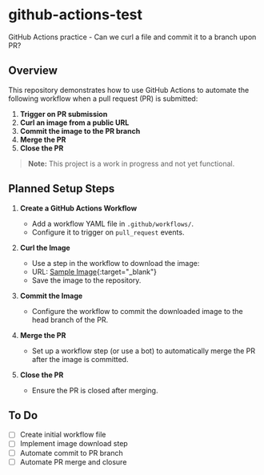# github-actions-test
GitHub Actions practice - Can we curl a file and commit it to a branch upon PR?

## Overview

This repository demonstrates how to use GitHub Actions to automate the following workflow when a pull request (PR) is submitted:

1. **Trigger on PR submission**
2. **Curl an image from a public URL**
3. **Commit the image to the PR branch**
4. **Merge the PR**
5. **Close the PR**

> **Note:** This project is a work in progress and not yet functional.

## Planned Setup Steps

1. **Create a GitHub Actions Workflow**
    - Add a workflow YAML file in `.github/workflows/`.
    - Configure it to trigger on `pull_request` events.

2. **Curl the Image**
    - Use a step in the workflow to download the image:
    - URL: [Sample Image](https://encrypted-tbn0.gstatic.com/images?q=tbn:ANd9GcSFUAfyVe3Easiycyh3isP9wDQTYuSmGPsPQvLIJdEYvQ_DsFq5Ez2Nh_QjiS3oZ3B8ZPfK9cZQyIStmQMV1lDPLw){:target="_blank"}
    - Save the image to the repository.

3. **Commit the Image**
    - Configure the workflow to commit the downloaded image to the head branch of the PR.

4. **Merge the PR**
    - Set up a workflow step (or use a bot) to automatically merge the PR after the image is committed.

5. **Close the PR**
    - Ensure the PR is closed after merging.

## To Do

- [ ] Create initial workflow file
- [ ] Implement image download step
- [ ] Automate commit to PR branch
- [ ] Automate PR merge and closure
